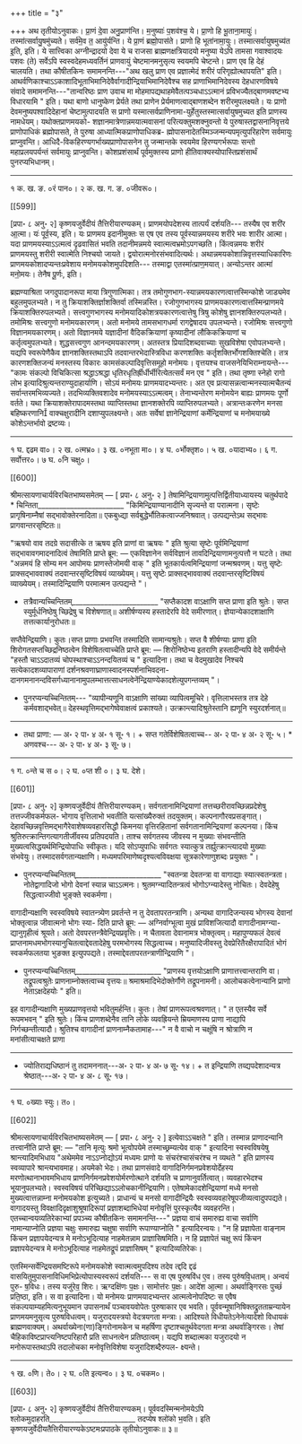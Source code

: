 +++
title = "३"

+++
अथ तृतीयोऽनुवाकः।
प्रा॒णं दे॒वा अनु॒प्राण॑न्ति। म॒नुष्याः॑ प॒शव॑श्च॒ ये।
प्रा॒णो हि भू॒ताना॒मायुः॑। तस्मा॑त्सर्वायु॒षमु॑च्यते।
सर्व॑मे॒व त॒ आयु॑र्यन्ति। ये प्रा॒णं ब्रह्मो॒पास॑ते। प्राणो
हि भूता॑नामा॒युः। तस्मात्सर्वायुषमुच्य॑त इ॒ति, इति।
ये सात्त्विका अग्नीन्द्रादयो देवा ये च राजसा ब्राह्मणक्षत्रियादयो मनुष्या येऽपि तामसा गवाश्वादयः पशवः (ते) सर्वेऽपि स्वस्वदेहमध्यवर्तिनं प्राणवायुं चेष्टमानमनुसृत्य स्वयमपि चेष्टन्ते। प्राण एव हि देहं चालयति। तथा कौषीतकिनः समामनन्ति---"अथ खलु प्राण एव प्रज्ञात्मेदं शरीरं परिगृह्योत्थापयति" इति। आथर्वणिकाश्चाऽऽकाशादिभूताभिमानिदेवैर्वागादीन्द्रियाभिमानिदेवैश्च सह प्राणाभिमानिदेवस्य देहधारणविषये संवादे समामनन्ति---"तान्वरिष्ठः प्राण उवाच मा मोहमापद्यथाहमेवैतत्पञ्चधाऽऽत्मानं प्रविभज्यैतद्बाणमवष्टभ्य विधारयामि " इति। यथा बाणो धानुष्केण प्रेर्यते तथा प्राणेन प्रेर्यमाणत्वाद्बाणशब्देन शरीरमुपलक्ष्यते। यः प्राणो देवमनुष्यपश्वादिदेहानां चेष्टामुत्पादयति स प्राणो यस्मात्सर्वप्राणिनामा-युर्हेतुस्तस्मात्सर्वायुषमुच्यत इति प्राणस्य नामधेयम्। यथोक्तप्राणमयको-
शज्ञानमात्रेणान्नमयात्मवासनां परित्यक्तुमशक्नुवन्तो ये पुरुषास्तद्वासनानिवृत्तये प्राणोपाधिकं ब्रह्मोपासते, ते पुरुषा आध्यात्मिकप्राणोपाधिकब्र-
ह्मोपासनादेतस्मिञ्जन्मन्यपमृत्युपरिहारेण सर्वमायुः प्राप्नुवन्ति। आधिदै-विकहिरण्यगर्भाख्यप्राणोपासनेन तु जन्मान्तके स्वयमेव हिरण्यगर्भरूपाः सन्तो महाप्रलयपर्यन्तं सर्वमायुः प्राप्नुवन्ति। कोशप्रशंसार्थं पूर्वमुक्तस्य प्राणो हीतिवाक्यस्योपास्तिप्रशंसार्थं पुनरप्यभिधानम्।
___________________________________________________
१ क. ख. ङ. ०रं पान०। २ क. ख. ग. ङ. ०जीवरू०।

[[599]]

[प्रपा॰ ८ अनु॰ २] कृष्णयजुर्वेदीयं तैत्तिरीयारण्यकम्।
प्राणमयोपदेशस्य तात्पर्यं दर्शयति---
तस्यैष एव शरी॑र आ॒त्मा। यः॑ पूर्व॒स्य, इति।
यः प्राणमय इदानीमुक्तः स एष एव तस्य पूर्वस्यान्नमयस्य शरीरे भवः शारीर आत्मा। यदा प्राणमयस्याऽऽत्मत्वं दृढवासितं भवति तदानीमन्नमये स्वात्मत्वभ्रमोऽपगच्छति। किंत्वन्नमयः शरीरं प्राणमयस्तु शरीरी स्वात्मेति निश्चयो जायते। द्वयोरात्मनोरसंभवादित्यर्थः।
अथान्नमयकोशान्निवृत्तस्याधिकारिणः प्राणमयकोशादप्यन्तःप्रवेशाय मनोमयकोशमुपदिशति---
तस्माद्वा एतस्मा॑त्प्राण॒मयात्। अन्योऽन्तर
आत्मा॑ मनो॒मयः। तेनैष पू॒र्णः, इति।

ब्रह्मण्याश्रिता जगदुपादानरूपा माया त्रिगुणात्मिका। तत्र तमोगुणभाग-स्यान्नमयकारणत्वात्तस्मिन्कोशे जाड्यमेव बहुलमुपलभ्यते। न तु क्रियाशक्तिर्ज्ञाशक्तिर्वा तस्मिन्नस्ति। रजोगुणभागस्य प्राणमयकारणत्वात्तस्मिन्प्राणमये क्रियाशक्तिरुपलभ्यते। सत्त्वगुणभागस्य मनोमयादिकोशत्रयकारणत्वात्तेषु त्रिषु कोशेषु ज्ञानशक्तिरुपलभ्यते। तमोमिश्रः सत्त्वगुणो मनोमयकारणम्। अतो मनोमये तामसभागधर्मा रागद्वेषादय उपलभ्यन्ते। रजोमिश्रः सत्त्वगुणो विज्ञानमयकारणम्। अतो विज्ञानमये यज्ञादीनां वैदिकक्रियाणां कृष्यादीनां लौकिकक्रियाणां च कर्तृत्वमुपलभ्यते। शुद्धसत्त्वगुण आनन्दमयकारणम्। अतस्तत्र प्रियादिशब्दवाच्याः सुखविशेषा एवोपलभ्यन्ते। यद्यपि स्वरूपेणैकैव ज्ञानशक्तिस्तथाऽपि तदवान्तरभेदास्त्रिविधा करणशक्तिः कर्तृशक्तिर्भोगशक्तिश्चेति। तत्र कारणशक्तिजन्यं मनस्तस्य विकारः कामसंकल्पादिवृत्तिसमूहो मनोमयः। वृत्तयश्च वाजसनेयिभिराम्नायन्ते---"कामः संकल्पो विचिकित्सा श्रद्धाऽश्रद्धा धृतिरधृतिर्ह्रीर्धीर्भीरित्येतत्सर्वं मन एव " इति। तथा तृष्णा स्नेहो रागो लोभ इत्यादिश्रुत्यन्तराण्युदाहार्याणि। सोऽयं मनोमयः प्राणमयादभ्यन्तरः। अत एव प्रत्यासन्नत्वान्मनस्यात्मचैतन्यं सर्वान्तरमभिव्यज्यते। तदभिव्यक्तिवशादेव मनोमयस्याऽऽत्मत्वम्। तेनाभ्यन्तेरण मनोमयेन बाह्यः प्राणमयः पूर्णो वर्तते। यथा क्रियाशक्तेरापादमस्तथा व्याप्तिस्तथा ज्ञानशक्तेरपि व्याप्तिरुपलभ्यते। अत्रान्तःकरणेन मनसा बहिष्करणानि वाक्चक्षुरादीनि दशाप्युपलक्ष्यन्ते। अतः सर्वेषां ज्ञानेन्द्रियाणां कर्मेन्द्रियाणां च मनोमयाख्ये कोशेऽन्तर्भावो द्रष्टव्यः।
___________________________________________________
१ घ. द्दढम वा०। २ ख. ०त्मभ्र०। ३ ख. ०नभूता मा०। ४ घ. ०र्भोक्तृश०। ५ ख. ०यादाभ्य०। ६ ग. सर्वोत्तर०। ७ घ. ०नि चक्षु०।

[[600]]

श्रीमत्सायणाचार्यविरचितभाष्यसमेतम् — [ प्रपा॰ ८ अनु॰ २ ]
तेषामिन्द्रियाणामुत्पत्तिर्द्वितीयाध्यायस्य चतुर्थपादे * चिन्तिता________________________
"किमिन्द्रियाण्यानादीनि सृज्यन्ते वा परात्मना।
सृष्टेः प्रागृषिनाम्नैषां सद्भावोक्तेरनादिता॥
एकबुध्द्या सर्वबुद्धेर्भौतिकत्वाज्जनिश्रवात्।
उत्पद्यन्तेऽथ सद्भावः प्रागवान्तरसृष्टितः॥

"ऋषयो वाव तदग्रे सदासीत्के त ऋषय इति प्राणां वा ऋषयः " इति श्रुत्या सृष्टेः पूर्वमिन्द्रियाणां सद्भावावगमादनादित्वं तेषामिति प्राप्ते ब्रूम: — एकविज्ञानेन सर्वविज्ञानं तावदिन्द्रियाणामनुत्पत्तौ न घटते। तथा "अन्नमयं हि सोम्य मन आपोमयः प्राणस्तेजोमयी वाक् " इति भूतकार्यत्वमिन्द्रियाणां जन्मश्रवणम्। यत्तु सृष्टेः प्राक्सद्भाववाक्यं तदवान्तरसृष्टिविषयं व्याख्येयम्। यत्तु सृष्टेः प्राक्सद्भाववाक्यं तदवान्तरसृष्टिविषयं व्याख्येयम्। तस्मादिन्द्रियाणि परमात्मन उत्पद्यन्ते "।
+ तत्रैवान्यच्चिन्तितम्________________________
"सप्तैकादश वाऽक्षाणि सप्त प्राणा इति श्रुतेः।
सप्त स्युर्मूर्धनिष्ठेषु च्छिद्रेषु च विशेषणात्॥
अशीर्षण्यस्य हस्तादेरपि वेदे समीरणात्।
ज्ञेयान्येकादशाक्षाणि तत्तत्कार्यानुरोधतः॥

सप्तैवेन्द्रियाणि। कुतः।सप्त प्राणाः प्रभवन्ति तस्मादिति सामान्यश्रुतेः। सप्त वै शीर्षण्याः प्राणा इति शिरोगतसप्तच्छिद्रनिष्ठत्वेन विशेषितत्वाच्चेति प्राप्ते ब्रूम: — शिरोनिष्ठेभ्य इतराणि हस्तादीन्यपि वेदे समीर्यन्ते "हस्तौ चाऽऽदातव्यं चोपस्थाश्चाऽऽनन्दयितव्यं च " इत्यादिना। तथा च वेदमुखादेव निश्चये सत्येकादशव्यापाराणां दर्शनश्रवणाघ्राणास्वादनस्पर्शनाभिवदना-दानगमनानन्दविसर्गध्यानानामुपलम्भात्तत्साधनत्वेनेंन्द्रियाण्येकादशेत्युपगन्तव्यम् "।
* पुनरप्यन्यच्चिन्तितम्---
"व्यापीन्यणूनि वाऽक्षाणि सांख्या व्यापित्वमूचिरे।
वृत्तिलाभस्तत्र तत्र देहे कर्मवशाद्भवेत्॥
देहस्थवृत्तिमद्भागेष्वेवाक्षत्वं प्रकाश्यते।
उत्क्रान्त्यादिश्रुतेस्तानि ह्यणूनि स्युरदर्शनात्॥
_____________________________________________________
* तथा प्राणा: — अ॰ २ पा॰ ४ अ॰ १ सू॰ १। + सप्त गतेर्विशेषितत्वाच्च-- अ॰ २ पा॰ ४ अ॰ २ सू॰ ५। * अणवश्च--- अ॰ २ पा॰ ४ अ॰ ३ सू॰ ७।
______________________________________________________
१ ग. ०न्ते च स ०। २ घ. ०प्त शी ०। ३ घ. देशे।

[[601]]

[प्रपा॰ ८ अनु॰ २] कृष्णयजुर्वेदीयं तैत्तिरीयारण्यकम्।
सर्वगतानामिन्द्रियाणां तत्तच्छरीरावच्छिन्नप्रदेशेषु तत्तज्जीवकर्मफल-
भोगाय वृत्तिलाभो भवतीति यत्सांख्यैरुक्तं तदयुक्तम्। कल्पनागौरवप्रसङ्गात्। देहावच्छिन्नवृत्तिमद्भागैरेवाशेषव्यवहारसिद्धौ किमनया वृत्तिरहितानां सर्वगतानामिन्द्रियाणां कल्पनया। किंच श्रुतिरुत्क्रान्तिगत्यागतीर्जीवस्य प्रतिपदयति। ताश्च सर्वगतस्य जीवस्य न मुख्याः संभवन्तीति मुख्यत्वसिद्धयर्थमिन्द्रियोपाधिः स्वीकृतः। यदि सोऽप्युपाधिः सर्वगतः स्यात्कुत्र तर्ह्युत्क्रान्त्यादयो मुख्याः संभवेयुः। तस्मादसर्वगतान्यक्षाणि। मध्यमपरिमाणेष्वदृश्यत्वविवक्षया सूत्रकारेणाणुशब्दः प्रयुक्तः "।
* पुनरप्यन्यच्चिन्तितम्________________________
"स्वतन्त्रा देवतन्त्रा वा वागाद्याः स्यात्स्वतन्त्रता।
नोतेद्वागादिजो भोगो देवनां स्यान्न चाऽऽत्मनः।
श्रुतमग्न्यादितन्त्रत्वं भोगोऽग्न्यादेस्तु नोचितः।
देवदेहेषु सिद्धत्वाज्जीवो भुङ्क्ते स्वकर्मणा।

वागादीन्यक्षाणि स्वस्वविषये स्वातन्त्र्येण प्रवर्तन्ते न तु देवतापरतन्त्राणि। अन्यथा वागादिजन्यस्य भोगस्य देवानां भोक्तृत्वान्न जीवात्मनो भोगः स्या-
दिति प्राप्ते ब्रूम: — अग्निर्वाग्भूत्वा मुखं प्राविशजित्यादौ वागादीनामग्न्या-द्यानुगृहीत्वं श्रूयते। अतो देवपरत्तन्त्रैवेन्द्रियप्रवृत्तिः। न चैतावता देवानामत्र भोक्तृत्वम्। महापुण्यफलं देवत्वं प्राप्तनामधमभोगस्यानुचितत्वाद्देवतादेहेषु परमभोगस्य सिद्धत्वाच्च। मनुष्यादिजीवस्तु देवप्रेरितैरक्षैरापादितं भोगं स्वकर्मफलतया भुङक्त इत्युपपद्यते। तस्माद्देवतापरतन्त्राणीन्द्रियाणि "।
+ पुनरप्यन्यच्चिन्तितम्________________________
"प्राणस्य वृत्तयोऽक्षाणि प्राणात्तत्त्वान्तराणि वा।
तद्रूपत्वश्रुतेः प्राणनाम्नोक्तत्वाच्‍च वृत्तयः॥
श्रमाश्रमादिभेदोक्तेर्गौणे तद्रूपनामनी।
आलोचकत्वेनान्यानि प्राणो नेताऽक्षदेहयोः " इति॥

इह वागादीन्यक्षाणि मुख्यप्राणवृत्तयो भवितुमर्हन्ति। कुतः। तेषां प्राणरूपत्वश्रवणात्। " त एतस्यैव सर्वे रूपमभवन् " इति श्रुतेः। किंच प्राणशब्देनैव तानि लोके व्यवह्रियन्ते म्रियमाणस्य प्राणा नाद्यापि निर्गच्छन्तीत्यादौ। श्रुतिश्च वागादीनां प्राणनाम्नैकतामाह---" न वै वाचो न चक्षूंषि न श्रोत्राणि न मनांसीत्याचक्षते प्राणा
_____________________________________________________
* ज्योतिराद्यधिष्ठानं तु तदामननात्---अ॰ २ पा॰ ४ अ॰ ७ सू॰ १४। + त इन्द्रियाणि तव्द्यपदेशादन्यत्र श्रेष्ठात्---अ॰ २ पा॰ ४ अ॰ ८ सू॰ १७।
_____________________________________________________
१ घ. ०ख्याः स्युः। त०।

[[602]]

श्रीमत्सायणाचार्यविरचितभाष्यसमेतम् — [ प्रपा॰ ८ अनु॰ २ ]
इत्येवाऽऽचक्षते " इति। तस्मान्न प्राणादन्यानि तत्त्वानीति प्राप्ते ब्रूम: — "तानि मृत्युः श्रमो भूत्वोपयेमे तस्माच्छ्रम्यत्येव वाक् " इत्यादिना स्वस्वविषयेषु श्रान्त्यादिमभिधाय "अथेममेव नाऽऽप्नोद्योऽयं मध्यमः प्राणो यः संचरंश्चासंचरंश्च न व्यथते " इति प्राणस्य स्वव्यापारे श्रान्त्यभावमाह। अयमेको भेदः। तथा प्राणसंवादे वागादिनिर्गमनप्रवेशयोर्देहस्य मरणोत्थानाभावमभिधाय प्राणनिर्गमनप्रवेशयोर्मरणोत्थाने दर्शयति च प्राणानुवर्तित्वात्। व्यवहारभेदश्च भूयानुपलभ्यते। स्वस्वविषयं परिच्छिद्याऽऽलोचकानीन्द्रियाणि।
एतेषामेकादशेन्द्रियाणां मध्ये मनसो मुख्यत्वात्तन्नाम्ना मनोमयकोश इत्युच्यते। प्राधान्यं च मनसो वागादीन्द्रियैः स्वस्वव्यवहारेषूपजीव्यत्वादुपपद्यते। वागादयस्तु विवक्षादिदृक्षाशुश्रूषादिरूपां प्रज्ञाशब्दाभिधेयां मनोवृत्तिं पुरस्कृत्यैव व्यवहरन्ति। एतच्चान्वयव्यतिरेकाभ्यां प्रपञ्च्य कौषीतकिनः समामनन्ति---" प्रज्ञया वाचं समारुह्य वाचा सर्वाणि नामान्याप्नोति प्रज्ञया चक्षुः समारुह्य चक्षुषा सर्वाणि रूपाण्याप्नोति " इत्यादिरन्वयः। "न हि प्रज्ञापेता वाङ्नाम किंचन प्रज्ञापयेदन्यत्र मे मनोऽभूदित्याह नाहमेतन्नाम प्राज्ञासिषमिति। न हि प्रज्ञापेतं चक्षू रूपं किंचन प्रज्ञापयेदन्यत्र मे मनोऽभूदित्याह नाहमेतद्रूपं प्राज्ञासिषम् " इत्यादिव्यतिरेकः।

एतस्मिन्सर्वेन्द्रियसमष्टिरूपे मनोमयकोशे स्वात्मत्वमुपदिश्य तदेव त्द्ददि द्दढं वासयितुमुपासनाविधिमभिप्रेत्योपास्यस्वरूपं दर्शयति---
स वा एष पुरुषवि॑ध ए॒व। तस्य पुरु॑षवि॒धताम्। अन्वयं॑ पुरु-
ष॒विधः। तस्य यजु॑रेव॒ शिरः। ऋग्दक्षि॑णः प॒क्षः। सामोत्त॑रः
प॒क्षः। आदे॑श आ॒त्मा। अथर्वाङ्गिरसः पुच्छं॑ प्रति॒ष्ठा, इति।
स वा इत्यादिना। यो मनोमयः प्राणमयादभ्यन्तर आत्मत्वेनोपदिष्टः स एवैष संकल्पयाम्यहमित्यनुभूयमान उपासनार्थं पञ्चावयवोपेतः पुरुषाकार एव भवति। पूर्ववन्मूषानिषिक्तद्रुतताम्रन्यायेन प्राणमयमनुसृत्य पुरुषविधत्वम्। यजुरादयस्त्रयो वेदत्रयगता मन्त्राः। आदिश्यते विधीयतेऽनेनेत्यादेशो विधायकं ब्राह्मणवाक्यम्। अथर्वाख्येना(णा)ङ्गिरोनामकेन च महर्षिणा दृष्टाश्चतुर्थवेदगता मन्त्रा अथर्वाङ्गिरसः। तेषां चैहिकाविष्टप्राप्त्यनिष्टपरिहारौ प्रति साधनत्वेन प्रतिष्ठात्वम्। यद्यपि शब्दात्मका यजुरादयो न मनोरूपास्तथाऽपि तदालोचका मनोवृत्तिविशेषा यजुरादिशब्दैरुपल-
क्ष्यन्ते।
_____________________________________________________
१ ख. ०णि। ते०। २ घ. ०ति इत्यन्व०। ३ घ. ०चकम०।

[[603]]

[प्रपा॰ ८ अनु॰ २] कृष्णयजुर्वेदीयं तैत्तिरीयारण्यकम्।
पूर्ववदस्मिन्मनोमयेऽपि श्लोकमुदाहरति________________________
तदप्येष श्लो॑को भ॒वति।
इति कृष्णयजुर्वेदीयतैत्तिरीयारण्यकेऽष्टमःप्रपाठके तृतीयोऽनुवाकः॥ ३॥
